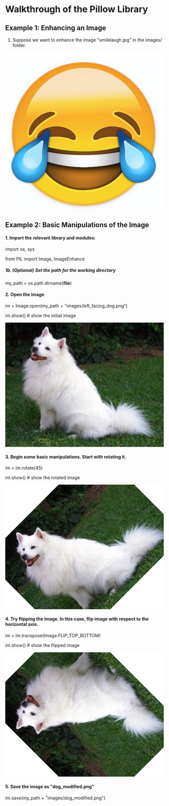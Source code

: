 # Walkthrough of the Pillow Library

## Example 1: Enhancing an Image
1. Suppose we want to enhance the image "smilelaugh.jpg" in the images/ folder. 

![smilelaugh.jpg](/images/smilelaugh.jpg)




## Example 2: Basic Manipulations of the Image

#### 1. Import the relevant library and modules:

import os, sys

from PIL import Image, ImageEnhance

##### 1b. (Optional) Set the path for the working directory

my_path = os.path.dirname(__file__)
  
#### 2. Open the image

im = Image.open(my_path + "images/left_facing_dog.png")

im.show() # show the initial image
  
![left_facing_dog.png](/images/left_facing_dog.png)
  
#### 3. Begin some basic manipulations. Start with rotating it.

im = im.rotate(45)

im.show() # show the rotated image

![dog_rotated.PNG](/images/dog_rotated.PNG)

#### 4. Try flipping the image. In this case, flip image with respect to the horizontal axis.

im = im.transpose(Image.FLIP_TOP_BOTTOM)

im.show() # show the flipped image

![dog_modified.png](/images/dog_modified.png)

#### 5. Save the image as "dog_modified.png"

im.save(my_path + "images/dog_modified.png")

